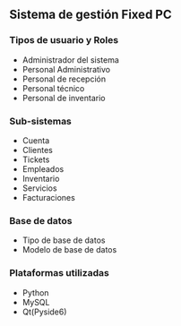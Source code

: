## Sistema de gestión Fixed PC

### Tipos de usuario y Roles
* Administrador del sistema
* Personal Administrativo
* Personal de recepción
* Personal técnico
* Personal de inventario

### Sub-sistemas
* Cuenta
* Clientes
* Tickets 
* Empleados
* Inventario
* Servicios
* Facturaciones

### Base de datos
* Tipo de base de datos
* Modelo de base de datos

### Plataformas utilizadas 
* Python
* MySQL
* Qt(Pyside6)
